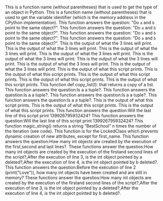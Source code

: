 This is a function name (without parentheses) that is used to get the type of an object in Python.
This is a function name (without parentheses) that is used to get the variable identifier (which is the memory address in the CPython implementation).
This function answers the question: "Do `a` and `b` point to the same object?".
This function answers the question: "Do `a` and `b` point to the same object?".
This function answers the question: "Do `a` and `b` point to the same object?".
This function answers the question: "Do `a` and `b` point to the same object?".
This is the output of what the 3 lines will print.
This is the output of what the 3 lines will print.
This is the output of what the 3 lines will print.
This is the output of what the 3 lines will print.
This is the output of what the 3 lines will print.
This is the output of what the 3 lines will print.
This is the output of what the 3 lines will print.
This is the output of what the 3 lines will print. 
This is the output of what this script prints.
This is the output of what this script prints.
This is the output of what this script prints.
This is the output of what this script prints.
This is the output of what this script prints.
This function def copy_list(l): that returns a copy of a list.
This function answers the question:Is a a tuple?.
This function answers the question:Is a a tuple?.
This function answers the question:Is a a tuple?.
This function answers the question:Is a a tuple?.
This is the output of what this script prints.
This is the output of what this script prints.
This is the output of what this script prints.
This function answers the question:Will the last line of this script print 139926795932424?
This function answers the question:Will the last line of this script print 139926795932424?
This function magic_string() returns a string “BestSchool” n times the number of the iteration (see code).
This function is for the LockedClass which prevents dynamic creation of new attributes, except for first_name.
This function answers the question:How many int objects are created by the execution of the first,second and last lines?.
These functions answer the questios:How many int objects are created by the execution of the firstand second lines of the script?,After the execution of line 3, is the int object pointed by a deleted?,After the execution of line 4, is the int object pointed by b deleted?.
This function answers the question:Before the execution of line 2 (print("Love")), how many int objects have been created and are still in memory?
These functions answer the questios:How many int objects are created by the execution of the firstand second lines of the script?,After the execution of line 3, is the int object pointed by a deleted?,After the execution of line 4, is the int object pointed by b deleted?.
